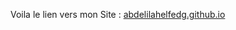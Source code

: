 Voila le lien vers mon Site :
[abdelilahelfedg.github.io](https://abdelilahelfedg.github.io/TP2-TP3-web/TP2/CV/index.html)
